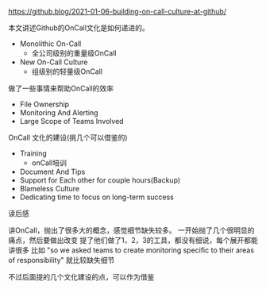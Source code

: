 https://github.blog/2021-01-06-building-on-call-culture-at-github/

本文讲述Github的OnCall文化是如何递进的。

* Monolithic On-Call
    * 全公司级别的重量级OnCall
* New On-Call Culture
    * 组级别的轻量级OnCall

做了一些事情来帮助OnCall的效率
* File Ownership
* Monitoring And Alerting
* Large Scope of Teams Involved

OnCall 文化的建设(挑几个可以借鉴的)
* Training
    * onCall培训
* Document And Tips
* Support for Each other for couple hours(Backup)
* Blameless Culture
* Dedicating time to focus on long-term success

读后感

讲OnCall，抛出了很多大的概念，感觉细节缺失较多。
一开始抛了几个很明显的痛点，然后要做出改变
提了他们做了1，2，3的工具，都没有细说，每个展开都能讲很多
比如
"so we asked teams to create monitoring specific to their areas of responsibility"
就比较缺失细节

不过后面提的几个文化建设的点，可以作为借鉴


